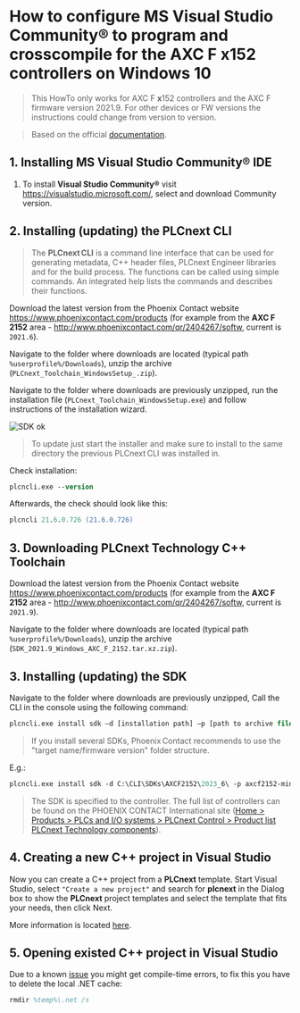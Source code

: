 # How to configure MS Visual Studio Community® to program and crosscompile for the AXC F **x**152 controllers on Windows 10 #

> This HowTo only works for AXC F **x**152 controllers and the AXC F firmware version 2021.9. For other devices or FW versions the instructions could change from version to version.

> Based on the official [documentation](https://www.plcnext.help/te/Programming/Cpp/Cpp-programming.htm).

## 1. Installing **MS Visual Studio Community®** IDE ##

1. To install **Visual Studio Community®** visit https://visualstudio.microsoft.com/, select and download Community version.

## 2. Installing (updating) the PLCnext CLI ##

>The **PLCnext CLI** is a command line interface that can be used for generating metadata, C++ header files, PLCnext Engineer libraries and for the build process. The functions can be called using simple commands. An integrated help lists the commands and describes their functions.

Download the latest version from the Phoenix Contact website https://www.phoenixcontact.com/products (for example from the **AXC F 2152** area - http://www.phoenixcontact.com/qr/2404267/softw, current is `2021.6`).

Navigate to the folder where downloads are located (typical path `%userprofile%/Downloads`), unzip the archive (`PLCnext_Toolchain_WindowsSetup_.zip`).

Navigate to the folder where downloads are previously unzipped, run the installation file (`PLCnext_Toolchain_WindowsSetup.exe`) and follow instructions of the installation wizard.

![SDK ok](images/PLCNCLI_setup.png)

>To update just start the installer and make sure to install to the same directory the previous PLCnext CLI was installed in.

Check installation:

```ps
plcncli.exe --version
```

Afterwards, the check should look like this:

```ps
plcncli 21.6.0.726 (21.6.0.726)
```
## 3. Downloading PLCnext Technology C++ Toolchain ##

Download the latest version from the Phoenix Contact website https://www.phoenixcontact.com/products (for example from the **AXC F 2152** area - http://www.phoenixcontact.com/qr/2404267/softw, current is `2021.9`).

Navigate to the folder where downloads are located (typical path `%userprofile%/Downloads`), unzip the archive (`SDK_2021.9_Windows_AXC_F_2152.tar.xz.zip`).

## 3. Installing (updating) the SDK ##

Navigate to the folder where downloads are previously unzipped, Call the CLI in the console using the following command:

```ps
plcncli.exe install sdk –d [installation path] –p [path to archive file]
```

>If you install several SDKs, Phoenix Contact recommends to use the "target name/firmware version" folder structure.

E.g.:

```ps
plcncli.exe install sdk -d C:\CLI\SDKs\AXCF2152\2023_6\ -p axcf2152-mingw_sdk-2023.6.0-23.6.0.43.tar.xz
```

>The SDK is specified to the controller. The full list of controllers can be found on the PHOENIX CONTACT International site ([Home > Products > PLCs and I/O systems > PLCnext Control > Product list PLCnext Technology components](https://www.phoenixcontact.com/online/portal/pi?1dmy&urile=wcm%3apath%3a/pien/web/main/products/list_pages/PLCnext_technology_components_P-21-14-01/f77f0eb0-2a70-40c3-8679-7df2450e26db)).

## 4. Creating a new C++ project in Visual Studio ##

Now you can create a C++ project from a **PLCnext** template. Start Visual Studio, select `"Create a new project"` and search for **plcnext** in the Dialog box to show the **PLCnext** project templates and select the template that fits your needs, then click Next.

More information is located [here](https://www.plcnext.help/te/Programming/Cpp/Cpp_programming/Working_with_Visual_Studio.htm).

## 5. Opening existed C++ project in Visual Studio ##

Due to a known [issue](https://github.com/PLCnext/PLCnext_CLI_VS/issues/4) you might get compile-time errors, to fix this you have to delete the local .NET cache:

```ps
rmdir %temp%\.net /s
```
